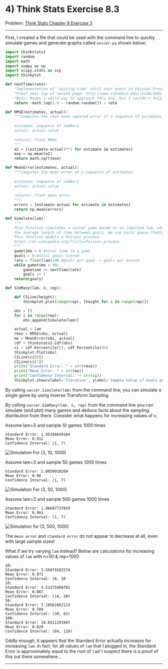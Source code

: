 # 4) Think Stats Exercise 8.3

Problem: [Think Stats Chapter 8 Exercise 3](http://greenteapress.com/thinkstats2/html/thinkstats2009.html#toc77)

---

First, I created a file that could be used with the command line to quickly simulate games and generate graphs called `soccer.py` shown below:

```python
import thinkstats2
import random
import math
import numpy as np
import scipy.stats as scp
import thinkplot

def nextTime(rate):
    "Implementation of 'waiting time' until next event in Poisson Processes"
    "Proof near top of second page: http://www.columbia.edu/~ks20/4404-Sigman/4404-Notes-ITM.pdf"
    "Note: Maybe a weird way to approach this one, but I couldn't help it"
    return -math.log(1.0 - random.random()) / rate

def RMSE(estimates, actual):
    """Computes the root mean squared error of a sequence of estimates.           
                                                                                  
    estimate: sequence of numbers                                                 
    actual: actual value                                                          
                                                                                  
    returns: float RMSE                                                           
    """
    e2 = [(estimate-actual)**2 for estimate in estimates]
    mse = np.mean(e2)
    return math.sqrt(mse)

def MeanError(estimates, actual):
    """Computes the mean error of a sequence of estimates.                        
                                                                                  
    estimate: sequence of numbers                                                 
    actual: actual value                                                          
                                                                                  
    returns: float mean error                                                     
    """
    errors = [estimate-actual for estimate in estimates]
    return np.mean(errors)

def Simulate(lam):
    """                                                                           
    This function simulates a soccer game based on an inputted lam, which denotes
    the average length of time between goals. We use basic queue-theory to model.
    This function models a Poisson process.                                       
    https://en.wikipedia.org/?title=Poisson_process                               
    """
    gametime = 0 #total time in a game                                            
    goals = 0 #total goals scored                                                 
    rate = float(lam)/90 #goals per game -> goals per minute                      
    while gametime < 90:
        gametime += nextTime(rate)
        goals += 1
    return(goals)

def SimMany(lam, n, rep):

    def CILine(height):
        thinkplot.plot(range(rep), [height for i in range(rep)])

    obs = []
    for i in range(rep):
        obs.append(Simulate(lam))

    actual = lam
    rmse = RMSE(obs, actual)
    me = MeanError(obs, actual)
    cdf = thinkstats2.Cdf(obs)
    ci = cdf.Percentile(5), cdf.Percentile(95)
    thinkplot.Plot(obs)
    CILine(ci[0])
    CILine(ci[1])
    print("Standard Error: " + str(rmse))
    print("Mean Error: " + str(me))
    print('Confidence Interval: '+ str(ci))
    thinkplot.show(xlabel='Iteration', ylabel='Sample Value of Goals per Game')
```

By calling `soccer.Simulate(lam)` from the command line, you can simulate a single game by using Inverse Transform Sampling.

By calling `soccer.SimMany(lam, n, rep)` from the command line you can simulate (and plot) many games and deduce facts about the sampling distribution from there. Consider what happens for increasing values of `n`:

Assume lam=3 and sample 10 games 1000 times
```
Standard Error: 1.95294649184
Mean Error: 0.912
Confidence Interval: (1, 7)
```
![Simulation For (3, 10, 1000)](http://i.imgur.com/O1iaEnZ.png)

Assume lam=3 and sample 50 games 1000 times
```
Standard Error: 2.0059910269
Mean Error: 0.96
Confidence Interval: (1, 7)
```
![Simulation For (3, 50, 1000)](http://i.imgur.com/l0H4UI2.png)

Assume lam=3 and sample 500 games 1000 times
```
Standard Error: 1.96697737659
Mean Error: 0.961
Confidence Interval: (1, 7)
```
![Simulation for (3, 500, 1000)](http://i.imgur.com/emok8nd.png)

The `mean error` and `standard error` do not appear to decrease at all, even with large sample sizes!

What if we try varying `lam` instead? Below are calculations for increasing values of `lam` with n=50 & rep=1000
```
10:
Standard Error: 3.26879182574
Mean Error: 0.971
Confidence Interval: (6, 16
20:
Standard Error: 4.51275968782
Mean Error: 0.867
Confidence Interval: (14, 28)
50:
Standard Error: 7.18561062123
Mean Error: 0.789
Confidence Interval: (39, 63)
100:
Standard Error: 10.0511193407
Mean Error: 0.829
Confidence Interval: (84, 118)
```

Oddly enough, it appears that the Standard Error actually *increases* for increasing `lam`. In fact, for all values of `lam` that I plugged in, the Standard Error is approximately equal to the root of `lam`! I suspect there is a proof of this out there somewhere...


---
